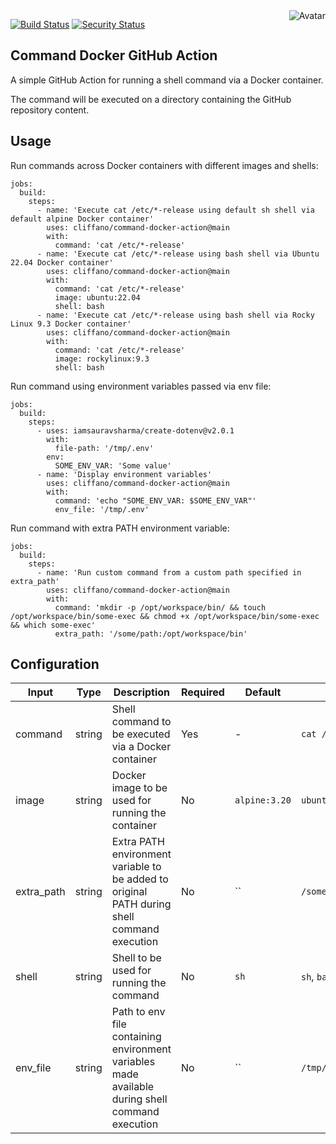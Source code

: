 <img align="right" src="https://raw.github.com/cliffano/command-docker-action/master/avatar.jpg" alt="Avatar"/>

[![Build Status](https://github.com/cliffano/command-docker-action/workflows/CI/badge.svg)](https://github.com/cliffano/command-docker-action/actions?query=workflow%3ACI)
[![Security Status](https://snyk.io/test/github/cliffano/command-docker-action/badge.svg)](https://snyk.io/test/github/cliffano/command-docker-action)
<br/>

Command Docker GitHub Action
----------------------------

A simple GitHub Action for running a shell command via a Docker container.

The command will be executed on a directory containing the GitHub repository content.

Usage
-----

Run commands across Docker containers with different images and shells:

    jobs:
      build:
        steps:
          - name: 'Execute cat /etc/*-release using default sh shell via default alpine Docker container'
            uses: cliffano/command-docker-action@main
            with:
              command: 'cat /etc/*-release'
          - name: 'Execute cat /etc/*-release using bash shell via Ubuntu 22.04 Docker container'
            uses: cliffano/command-docker-action@main
            with:
              command: 'cat /etc/*-release'
              image: ubuntu:22.04
              shell: bash
          - name: 'Execute cat /etc/*-release using bash shell via Rocky Linux 9.3 Docker container'
            uses: cliffano/command-docker-action@main
            with:
              command: 'cat /etc/*-release'
              image: rockylinux:9.3
              shell: bash

Run command using environment variables passed via env file:

    jobs:
      build:
        steps:
          - uses: iamsauravsharma/create-dotenv@v2.0.1
            with:
              file-path: '/tmp/.env'
            env:
              SOME_ENV_VAR: 'Some value'
          - name: 'Display environment variables'
            uses: cliffano/command-docker-action@main
            with:
              command: 'echo "SOME_ENV_VAR: $SOME_ENV_VAR"'
              env_file: '/tmp/.env'

Run command with extra PATH environment variable:

    jobs:
      build:
        steps:
          - name: 'Run custom command from a custom path specified in extra_path'
            uses: cliffano/command-docker-action@main
            with:
              command: 'mkdir -p /opt/workspace/bin/ && touch /opt/workspace/bin/some-exec && chmod +x /opt/workspace/bin/some-exec && which some-exec'
              extra_path: '/some/path:/opt/workspace/bin'

Configuration
-------------

| Input | Type | Description | Required | Default | Example |
|-------|------|-------------|----------|---------|---------|
| command | string | Shell command to be executed via a Docker container | Yes | - |  `cat /etc/*-release` |
| image | string | Docker image to be used for running the container | No | `alpine:3.20` | `ubuntu:22.04` |
| extra_path | string | Extra PATH environment variable to be added to original PATH during shell command execution | No | `` | `/some/path:/opt/workspace/bin` |
| shell | string | Shell to be used for running the command | No | `sh` | `sh`, `bash` |
| env_file | string | Path to env file containing environment variables  made available during shell command execution | No | `` | `/tmp/.env` |

